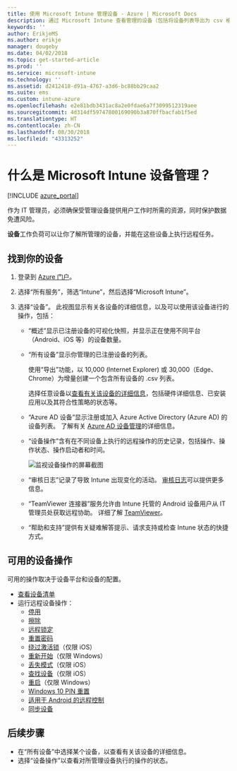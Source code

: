 ```yaml
---
title: 使用 Microsoft Intune 管理设备 - Azure | Microsoft Docs
description: 通过 Microsoft Intune 查看管理的设备（包括将设备列表导出为 csv 格式）、查看已加入 Azure Active Directory 的设备、查看对设备进行的操作的更改日志、使用 TeamViewer 连接器允许 IT 管理员远程对 Android 进行故障排除，以及查看可以在设备上运行的所有操作。
keywords: ''
author: ErikjeMS
ms.author: erikje
manager: dougeby
ms.date: 04/02/2018
ms.topic: get-started-article
ms.prod: ''
ms.service: microsoft-intune
ms.technology: ''
ms.assetid: d2412418-d91a-4767-a3d6-bc88bb29caa2
ms.suite: ems
ms.custom: intune-azure
ms.openlocfilehash: e2e81bdb3431ac8a2e0fdae6a7f3099512319aee
ms.sourcegitcommit: 4d314df59747800169090b3a870ffbacfab1f5ed
ms.translationtype: HT
ms.contentlocale: zh-CN
ms.lasthandoff: 08/30/2018
ms.locfileid: "43313252"
---
```

# <a name="what-is-microsoft-intune-device-management"></a>什么是 Microsoft Intune 设备管理？

[!INCLUDE [azure_portal](./includes/azure_portal.md)]

作为 IT 管理员，必须确保受管理设备提供用户工作时所需的资源，同时保护数据免遭风险。

**设备**工作负荷可以让你了解所管理的设备，并能在这些设备上执行远程任务。

## <a name="get-to-your-devices"></a>找到你的设备

1. 登录到 [Azure 门户](https://portal.azure.com)。
2. 选择“所有服务”，筛选“Intune”，然后选择“Microsoft Intune”。
3. 选择“设备”。 此视图显示有关各设备的详细信息，以及可以使用该设备进行的操作，包括：

   - “概述”显示已注册设备的可视化快照，并显示正在使用不同平台（Android、iOS 等）的设备数量。
   - “所有设备”显示你管理的已注册设备的列表。

     使用“导出”功能，以 10,000 (Internet Explorer) 或 30,000（Edge、Chrome）为增量创建一个包含所有设备的 .csv 列表。

     选择任意设备以[查看有关该设备的详细信息](device-inventory.md)，包括硬件详细信息、已安装应用以及其符合性策略的状态等。

   - “Azure AD 设备”显示注册或加入 Azure Active Directory (Azure AD) 的设备列表。 了解有关 [Azure AD 设备管理](https://docs.microsoft.com/azure/active-directory/device-management-introduction)的详细信息。
   - “设备操作”含有在不同设备上执行的远程操作的历史记录，包括操作、操作状态、操作启动者和时间。

     ![监视设备操作的屏幕截图](./media/monitor-device-actions.png)

   - “审核日志”记录了导致 Intune 出现变化的活动。 [审核日志](monitor-audit-logs.md)可以提供更多信息。
   - “TeamViewer 连接器”服务允许由 Intune 托管的 Android 设备用户从 IT 管理员处获取远程协助。 详细了解 [TeamViewer](device-profile-android-teamviewer.md)。
   - “帮助和支持”提供有关疑难解答提示、请求支持或检查 Intune 状态的快捷方式。

## <a name="available-device-actions"></a>可用的设备操作
可用的操作取决于设备平台和设备的配置。

- [查看设备清单](device-inventory.md)
- 运行远程设备操作：
    - [停用](devices-wipe.md#retire)
    - [擦除](devices-wipe.md#wipe)
    - [远程锁定](device-remote-lock.md)
    - [重置密码](device-passcode-reset.md)
    - [绕过激活锁](device-activation-lock-bypass.md)（仅限 iOS）
    - [重新开始](device-fresh-start.md)（仅限 Windows）
    - [丢失模式](device-lost-mode.md)（仅限 iOS）
    - [查找设备](device-locate.md)（仅限 iOS）
    - [重启](device-restart.md)（仅限 Windows）
    - [Windows 10 PIN 重置](device-windows-pin-reset.md)
    - [适用于 Android 的远程控制](device-profile-android-teamviewer.md)
    - [同步设备](device-sync.md)

## <a name="next-steps"></a>后续步骤

- 在“所有设备”中选择某个设备，以查看有关该设备的详细信息。
- 选择“设备操作”以查看对所管理设备执行的操作的状态。
